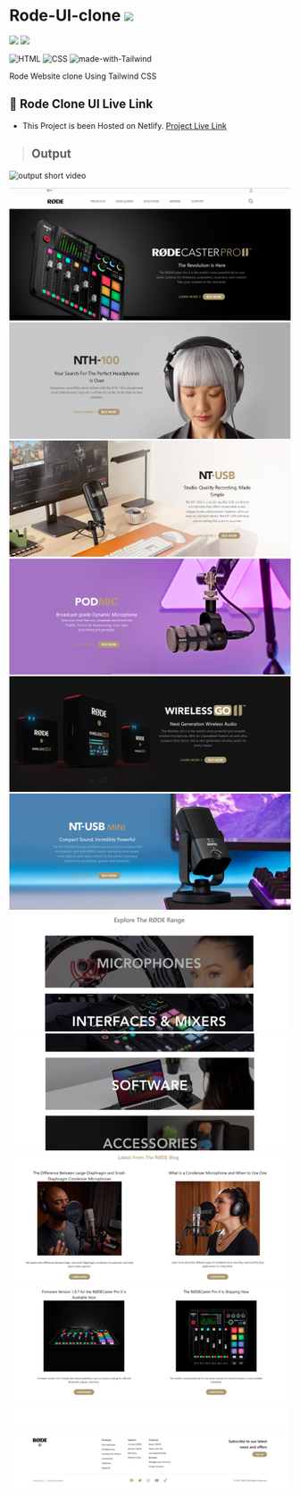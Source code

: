 # Rode-UI-clone ![](https://img.shields.io/badge/Talwind%20Css%20Project%20-03-green?style=for-the-badge&logo=appveyor)

![](https://img.shields.io/badge/iNeuron-LCO-brightgreen) ![](https://img.shields.io/static/v1?label=Hitesh-Choudhary&message=Full-Stack-Javascript-Course&color=red)


![HTML](https://img.shields.io/badge/-HTML-05122A?style=flat&logo=HTML5&color=green)
![CSS](https://img.shields.io/badge/-CSS-05122A?style=flat&logo=CSS3&color=red)
![made-with-Tailwind](https://img.shields.io/badge/Made%20with-Tailwind-1f425f.svg)




Rode Website clone Using Tailwind CSS

## 🚀 Rode Clone UI Live Link 
 
- This Project is been Hosted on Netlify. [Project Live Link](https://rode-ui-clone.netlify.app/)

> ## Output 
![output short video](https://i.imgur.com/dIhyoYg.gif)

![](./assets/output.png)  
![](./assets/output2.png)
![](./assets/output3.png)
![](./assets/output4.png)
![](./assets/output5.png)
![](./assets/output6.png)
![](./assets/output7.png)
![](./assets/output8.png)
![](./assets/output9.png)
![](./assets/output10.png)
![](./assets/output11.png)




